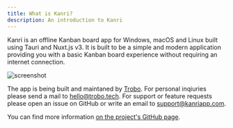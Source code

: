 ```yaml
---
title: What is Kanri?
description: An introduction to Kanri
---
```


Kanri is an offline Kanban board app for Windows, macOS and Linux built using Tauri and Nuxt.js v3.
It is built to be a simple and modern application providing you with a basic Kanban board experience without requiring an internet connection.

![screenshot](/kanri_screenshot.webp)

The app is being built and maintaned by [Trobo](https://trobo.tech). For personal inqiuries please send a mail to hello@trobo.tech. For support or feature requests please open an issue on GitHub or write an email to support@kanriapp.com.

You can find more information [on the project's GitHub page](https://github.com).
